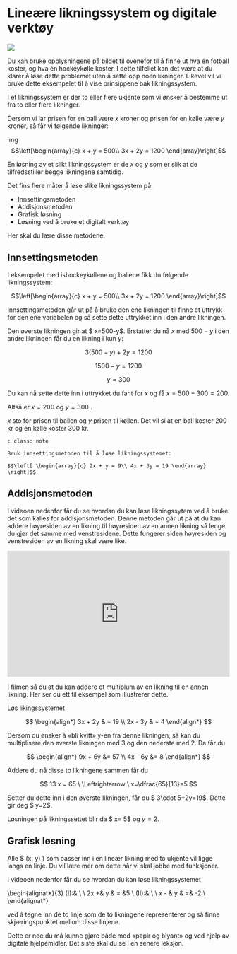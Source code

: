 # Lineære likningssystem og digitale verktøy

![](/bilder/sportsutstyr.png)

Du kan bruke opplysningene på bildet til ovenefor til å finne ut hva én fotball koster, og hva én hockeykølle koster. I dette tilfellet kan det være at du klarer å løse dette problemet uten å sette opp noen likninger. Likevel vil vi bruke dette eksempelet til å vise prinsippene bak likningssystem. 

I et likningssystem er der to eller flere ukjente som vi ønsker å bestemme ut fra to eller flere likninger. 

Dersom vi lar prisen for en ball være $x$ kroner og prisen for en kølle være $y$ kroner, så får vi følgende likninger: 

img
$$\left[\begin{array}{c} x + y = 500\\ 3x + 2y = 1200 \end{array}\right]$$

En løsning av et slikt likningssystem er de $x$ og $y$ som er slik at de tilfredsstiller begge likningene samtidig. 

Det fins flere måter å løse slike likningssystem på. 

* Innsettingsmetoden
* Addisjonsmetoden
* Grafisk løsning
* Løsning ved å bruke et digitalt verktøy

Her skal du lære disse metodene.  

## Innsettingsmetoden

I eksempelet med ishockeykøllene og ballene fikk du følgende likningssystem:

$$\left[\begin{array}{c} x + y = 500\\ 3x + 2y = 1200 \end{array}\right]$$

Innsettingsmetoden går ut på å bruke den ene likningen til finne et uttrykk for den ene variabelen og så sette dette uttrykket inn i den andre likningen. 

Den øverste likningen gir at $ x=500-y$. Erstatter du nå $x$ med $500-y$ i den andre likningen får du en likning i kun $y$:

$$ 3(500-y)+2y=1200 $$

$$1500-y=1200$$

$$ y=300$$

Du kan nå sette dette inn i uttrykket du fant for $x$ og få $x=500-300=200$.

Altså er $x=200$ og $y=300$ .

$x$ sto for prisen til ballen og $y$ prisen til køllen. Det vil si at en ball koster 200 kr og en kølle koster 300 kr.

```{admonition} Oppgave 1
: class: note

Bruk innsettingsmetoden til å løse likningssystemet: 

$$\left[ \begin{array}{c} 2x + y = 9\\ 4x + 3y = 19 \end{array} \right]$$
```
 
 ## Addisjonsmetoden

 I videoen nedenfor får du se hvordan du kan løse likningssytem ved å bruke det som kalles for addisjonsmetoden. Denne metoden går ut på at du kan addere høyresiden av en likning til høyresiden av en annen likning så lenge du gjør det samme med venstresidene. Dette fungerer siden høyresiden og venstresiden av en likning skal være like. 

 <div style="padding:56.6% 0 0 0;position:relative;"><iframe src="https://player.vimeo.com/video/291457083?h=d38bee2759&title=0&byline=0&portrait=0" style="position:absolute;top:0;left:0;width:100%;height:100%;" frameborder="0" allow="autoplay; fullscreen; picture-in-picture" allowfullscreen></iframe></div><script src="https://player.vimeo.com/api/player.js"></script>

I filmen så du at du kan addere et multiplum av en likning til en annen likning. Her ser du ett til eksempel som illustrerer dette. 

Løs likingssystemet

$$
\begin{align*}
3x + 2y & = 19 \\
2x  -  3y & = 4 
\end{align*}
$$

Dersom du ønsker å «bli kvitt» y-en fra denne likningen, så kan du multiplisere den øverste likningen med 3 og den nederste med 2. Da får du

$$
\begin{align*}
9x  + 6y  &= 57 \\
4x  -  6y  &= 8 
\end{align*}
$$

Addere du nå disse to likningene sammen får du

$$ 13 x = 65  \    \Leftrightarrow \ x=\dfrac{65}{13}=5.$$

Setter du dette inn i den øverste likningen, får du $ 3\cdot 5+2y=19$. Dette gir deg $ y=2$.

Løsningen på likningssettet blir da $ x= 5$ og $y=2$.

## Grafisk løsning

Alle $ (x, y) \) som passer inn i en lineær likning med to ukjente vil ligge langs en linje. Du vil lære mer om dette når vi skal jobbe med funksjoner. 

I videoen nedenfor får du se hvordan du kan løse likningssystemet 

\begin{alignat*}{3}
(I):& \ \ 2x +& y & = &5 \\
(II):& \ \ x - & y & =& -2 \\
\end{alignat*}

ved å tegne inn de to linje som de to likningene representerer og så finne skjæringspunktet mellom disse linjene. 

Dette er noe du må kunne gjøre både med «papir og blyant» og ved hjelp av digitale hjelpemidler. Det siste skal du se i en senere leksjon. 